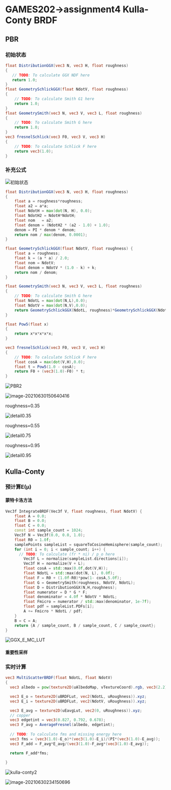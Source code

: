 # GAMES202->assignment4 Kulla-Conty BRDF

## PBR

### 初始状态

```glsl
float DistributionGGX(vec3 N, vec3 H, float roughness)
{
   // TODO: To calculate GGX NDF here
   return 1.0;  
}
float GeometrySchlickGGX(float NdotV, float roughness)
{
    // TODO: To calculate Smith G1 here   
    return 1.0;
}
float GeometrySmith(vec3 N, vec3 V, vec3 L, float roughness)
{
    // TODO: To calculate Smith G here
    return 1.0;
}
vec3 fresnelSchlick(vec3 F0, vec3 V, vec3 H)
{
    // TODO: To calculate Schlick F here
    return vec3(1.0);
}
```

### 补充公式

![初始状态](https://i.loli.net/2021/06/29/Z2qJBsxXPK5HmV6.gif)

```glsl
float DistributionGGX(vec3 N, vec3 H, float roughness)
{
    float a = roughness*roughness;
    float a2 = a*a;
    float NdotH = max(dot(N, H), 0.0);
    float NdotH2 = NdotH*NdotH;
    float nom   = a2;
    float denom = (NdotH2 * (a2 - 1.0) + 1.0);
    denom = PI * denom * denom;
    return nom / max(denom, 0.0001);
}

float GeometrySchlickGGX(float NdotV, float roughness) {
    float a = roughness;
    float k = (a * a) / 2.0;
    float nom = NdotV;
    float denom = NdotV * (1.0 - k) + k;
    return nom / denom;
}

float GeometrySmith(vec3 N, vec3 V, vec3 L, float roughness)
{
    // TODO: To calculate Smith G here
    float NdotL = max(dot(N,L),0.0);
    float NdotV = max(dot(N,V),0.0);
    return GeometrySchlickGGX(NdotL, roughness)*GeometrySchlickGGX(NdotV, roughness);
}

float Pow5(float x)
{
    return x*x*x*x*x;
}

vec3 fresnelSchlick(vec3 F0, vec3 V, vec3 H)
{
    // TODO: To calculate Schlick F here
    float cosA = max(dot(V,H),0.0);
    float t = Pow5(1.0 - cosA);
    return F0 + (vec3(1.0)-F0) * t;
}
```

![PBR2](https://i.loli.net/2021/06/30/3pCDMlWy8kYNtZI.gif)

![image-20210630150640416](https://i.loli.net/2021/06/30/6xP1VU4fHjcbuvB.png)

roughness=0.35

![detail0.35](https://i.loli.net/2021/06/30/o4j5zJkOrpaSEAs.png)

roughness=0.55

![detail0.75](https://i.loli.net/2021/06/30/iYVMm3LjSako2Wf.png)

roughness=0.95

![detail0.95](https://i.loli.net/2021/06/30/pS6Z75uYhdjAl9U.png)

## Kulla-Conty

### 预计算E(μ)

#### 蒙特卡洛方法

```c++
Vec3f IntegrateBRDF(Vec3f V, float roughness, float NdotV) {
    float A = 0.0;
    float B = 0.0;
    float C = 0.0;
    const int sample_count = 1024;
    Vec3f N = Vec3f(0.0, 0.0, 1.0);
	float R0 = 1.0f;
    samplePoints sampleList = squareToCosineHemisphere(sample_count);
    for (int i = 0; i < sample_count; i++) {
      // TODO: To calculate (fr * ni) / p_o here
		Vec3f L = normalize(sampleList.directions[i]);
		Vec3f H = normalize(V + L);
		float cosA = std::max(0.0f,dot(V,H));
		float NdotL = std::max(dot(N, L), 0.0f);
		float F = R0 + (1.0f-R0)*pow(1- cosA,5.0f);
		float G = GeometrySmith(roughness, NdotV, NdotL);
		float D = DistributionGGX(N,H,roughness);
		float numerator = D * G * F;
		float denominator = 4.0f * NdotV * NdotL;
		float Fmicro = numerator / std::max(denominator, 1e-7f);
		float pdf = sampleList.PDFs[i];
		A += Fmicro * NdotL / pdf;
    }
	B = C = A;
    return {A / sample_count, B / sample_count, C / sample_count};
}
```

![GGX_E_MC_LUT](https://i.loli.net/2021/06/30/dDOTAH9BfM7Nu5r.png)

#### 重要性采样



### 实时计算

```glsl
vec3 MultiScatterBRDF(float NdotL, float NdotV)
{
  vec3 albedo = pow(texture2D(uAlbedoMap, vTextureCoord).rgb, vec3(2.2));

  vec3 E_o = texture2D(uBRDFLut, vec2(NdotL, uRoughness)).xyz;
  vec3 E_i = texture2D(uBRDFLut, vec2(NdotV, uRoughness)).xyz;

  vec3 E_avg = texture2D(uEavgLut, vec2(0, uRoughness)).xyz;
  // copper
  vec3 edgetint = vec3(0.827, 0.792, 0.678);
  vec3 F_avg = AverageFresnel(albedo, edgetint);
  
  // TODO: To calculate fms and missing energy here
  vec3 fms = (vec3(1.0)-E_o)*(vec3(1.0)-E_i)/(PI*(vec3(1.0)-E_avg));
  vec3 F_add = F_avg*E_avg/(vec3(1.0)-F_avg*(vec3(1.0)-E_avg));

  return F_add*fms;
  
}
```

![kulla-conty2](https://i.loli.net/2021/06/30/EtFIO71aSwjd9zU.gif)

![image-20210630234150696](C:\Users\lenovo\AppData\Roaming\Typora\typora-user-images\image-20210630234150696.png)